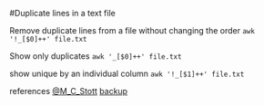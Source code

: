 #Duplicate lines in a text file

Remove duplicate lines from a file without changing the order
`awk '!_[$0]++' file.txt`

Show only duplicates
`awk '_[$0]++' file.txt`

show unique by an individual column
`awk '!_[$1]++' file.txt`


references
[@M_C_Stott](https://twitter.com/M_C_Stott/status/1255388471977484288)
[backup](http://archive.is/g7cod)
